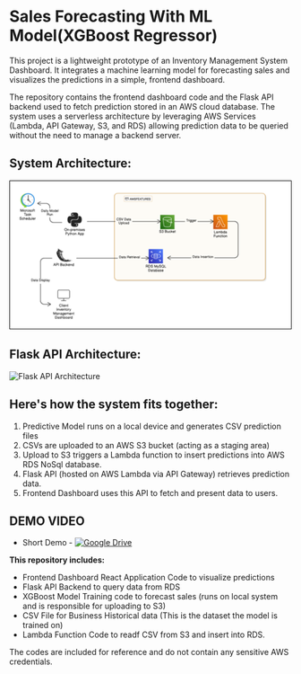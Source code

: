 #  **Sales Forecasting With ML Model(XGBoost Regressor)**

This project is a lightweight prototype of an Inventory Management System Dashboard. It integrates a machine learning model for forecasting sales and visualizes the predictions in a simple, frontend dashboard.

The repository contains the frontend dashboard code and the Flask API backend used to fetch prediction stored in an AWS cloud database. The system uses a serverless architecture by leveraging AWS Services (Lambda, API Gateway, S3, and RDS) allowing prediction data to be queried without the need to manage a backend server.

##  System Architecture:


![Architecture Diagram](image.png)


##  Flask API Architecture:

![Flask API Architecture](https://github.com/user-attachments/assets/ce5739ca-6937-4ff8-94dd-f5cbecc9df67)


##  Here's how the system fits together:
1. Predictive Model runs on a local device and generates CSV prediction files
2. CSVs are uploaded to an AWS S3 bucket (acting as a staging area)
3. Upload to S3 triggers a Lambda function to insert predictions into AWS RDS NoSql database.
4. Flask API (hosted on AWS Lambda via API Gateway) retrieves prediction data.
5. Frontend Dashboard uses this API to fetch and present data to users.

## DEMO VIDEO
* Short Demo - [![Google Drive](https://img.shields.io/badge/Google%20Drive-Download-blue?logo=googledrive)]([https://drive.google.com/file/d/your_file_id/view?usp=sharing](https://drive.google.com/file/d/11qtuy2ihZ3UqCfTa2libbMw2bvNhJ41W/view?usp=drive_link))


**This repository includes:**
* Frontend Dashboard React Application Code to visualize predictions
* Flask API Backend to query data from RDS
* XGBoost Model Training code to forecast sales (runs on local system and is responsible for uploading to S3)
* CSV File for Business Historical data (This is the dataset the model is trained on)
* Lambda Function Code to readf CSV from S3 and insert into RDS.

The codes are included for reference and do not contain any sensitive AWS credentials.


